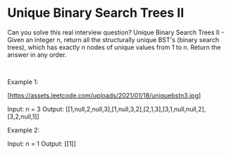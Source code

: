 # Unique Binary Search Trees II

Can you solve this real interview question? Unique Binary Search Trees II - Given an integer n, return all the structurally unique BST's (binary search trees), which has exactly n nodes of unique values from 1 to n. Return the answer in any order.

 

Example 1:

[https://assets.leetcode.com/uploads/2021/01/18/uniquebstn3.jpg]


Input: n = 3
Output: [[1,null,2,null,3],[1,null,3,2],[2,1,3],[3,1,null,null,2],[3,2,null,1]]


Example 2:


Input: n = 1
Output: [[1]]